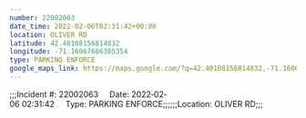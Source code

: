 ```yaml
---
number: 22002063
date_time: 2022-02-06T02:31:42+00:00
location: OLIVER RD
latitude: 42.40108156814832
longitude: -71.16067686385354
type: PARKING ENFORCE
google_maps_link: https://maps.google.com/?q=42.40108156814832,-71.16067686385354
---
```


;;;Incident #: 22002063     Date: 2022‐02‐06 02:31:42     Type: PARKING ENFORCE;;;;;;Location: OLIVER RD;;;
